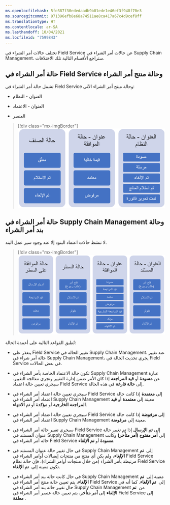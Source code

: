 ```yaml
---
ms.openlocfilehash: 5fe387f30ededaadb9b01ede1e46ef3f948f70e3
ms.sourcegitcommit: 971396efb8e68a74511ae8ca417a67c4d9cef8ff
ms.translationtype: HT
ms.contentlocale: ar-SA
ms.lasthandoff: 10/04/2021
ms.locfileid: "7599843"
---
```

تختلف حالات أمر الشراء في Field Service عن حالات أمر الشراء في Supply Chain Management. ستراجع الأقسام التالية تلك الاختلافات.

## <a name="field-service-purchase-order-and-purchase-order-product-statuses"></a>حالة أمر الشراء في Field Service وحالة منتج أمر الشراء

تشمل حالة أمر الشراء في Field Service وحالة منتج أمر الشراء الآتي:

- العنوان - النظام

- العنوان - الاعتماد

- العنصر

> [!div class="mx-imgBorder"]
> [![رسم تخطيطي يبين الحالات الخاصة بـ "العنوان - النظام" و"العنوان - الاعتماد" و"العنصر".](../media/field-service-status.png)](../media/field-service-status.png#lightbox)

## <a name="supply-chain-management-purchase-order-and-purchase-order-line-statuses"></a>حالة أمر الشراء في Supply Chain Management وحالة بند أمر الشراء

لا تنشط حالات اعتماد البنود إلا عند وجود سير عمل البند.

> [!div class="mx-imgBorder"]
> [![رسم تخطيطي يبين الحالات الخاصة بـ "العنوان - المستند" و"العنوان - الاعتماد" و"البند" و"اعتماد البند".](../media/scm-status.png)](../media/scm-status.png#lightbox)

تُطبق القواعد التالية على أعمدة الحالة:

- يتعذر على Field Service تغيير الحالة في Supply Chain Management. عند تغيير حالة أمر شراء في Supply Chain Management، يجري تحديث الحالة في Field Service في بعض الحالات.

- تكون حالة الاعتماد الخاصة بأمر الشراء في Supply Chain Management عبارة عن **مسودة** أو **قيد المراجعة** إذا كان الأمر ضمن إدارة التغيير وتجري معالجة التغيير. سيجري تعيين حالة اعتماد Field Service إلى **حالة فارغة** في هذه الحالة.

- سيجري تعيين حالة اعتماد أمر الشراء في Field Service إلى **معتمدة** إذا كانت حالة اعتماد أمر الشراء في Supply Chain Management معينة إلى **معتمدة** أو **‏‫قيد المراجعة الخارجية‬** أو **مؤكدة** أو **تم الانتهاء**.

- سيجري تعيين حالة اعتماد أمر الشراء في Field Service إلى **مرفوضة** إذا كانت حالة اعتماد أمر الشراء في Supply Chain Management معينة إلى **مرفوضة**.

- سيجري تغيير حالة أمر الشراء في Field Service إلى **تم الإرسال** إذا تم تغيير حالة عنوان المستند في Supply Chain Management إلى **أمر مفتوح (أمر متأخر)** وكانت حالة أمر الشراء في Field Service **مسودة** أو **تم الإلغاء**.

- في حال تغيير حالة عنوان المستند في Supply Chain Management إلى  **تم الإلغاء**، ولم يكن أي منتج من منتجات إيصالات أوامر الشراء في Field Service مرتبطة بأمر الشراء (من خلال منتجات أوامر الشراء)، فإن حالة نظام Field Service تكون معينة إلى  **تم الإلغاء**.

- في حال كانت حالة بند أمر الشراء في Supply Chain Management معينة إلى  **تم الإلغاء**، يتم تعيين حالة منتج أمر الشراء في Field Service إلى  **تم الإلغاء**. كما أنه في حال تغيير حالة بند أمر الشراء في Supply Chain Management من  **تم الإلغاء** إلى **أمر متأخر**، يتم تعيين حالة عنصر أمر الشراء في Field Service إلى  **معلقة**.
